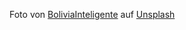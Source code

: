 Foto von <a href="https://unsplash.com/@boliviainteligente?utm_source=unsplash&utm_medium=referral&utm_content=creditCopyText">BoliviaInteligente</a> auf <a href="https://unsplash.com/de/fotos/wIBDrEv73xY?utm_source=unsplash&utm_medium=referral&utm_content=creditCopyText">Unsplash</a>
